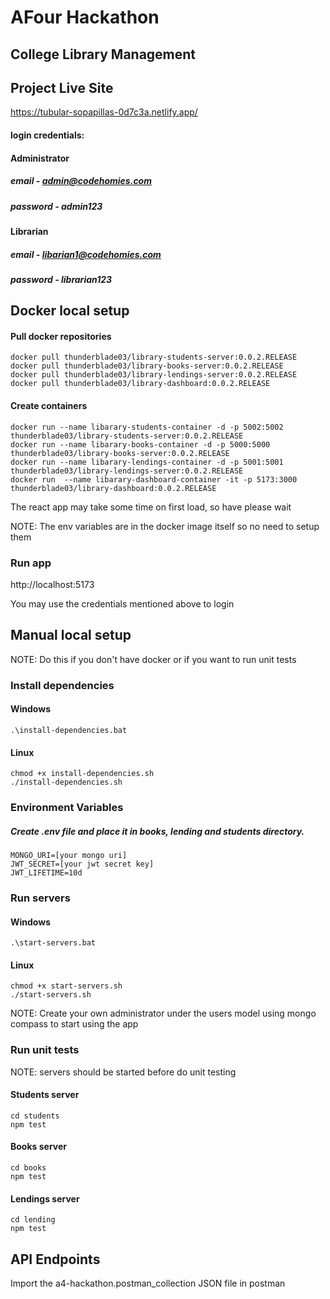 # AFour Hackathon

## College Library Management

## Project Live Site
https://tubular-sopapillas-0d7c3a.netlify.app/

#### login credentials:

#### Administrator
##### email - admin@codehomies.com
##### password - admin123

#### Librarian
##### email - libarian1@codehomies.com
##### password - librarian123

## Docker local setup

#### Pull docker repositories
```
docker pull thunderblade03/library-students-server:0.0.2.RELEASE
docker pull thunderblade03/library-books-server:0.0.2.RELEASE
docker pull thunderblade03/library-lendings-server:0.0.2.RELEASE
docker pull thunderblade03/library-dashboard:0.0.2.RELEASE
```
#### Create containers
```
docker run --name libarary-students-container -d -p 5002:5002 thunderblade03/library-students-server:0.0.2.RELEASE
docker run --name libarary-books-container -d -p 5000:5000 thunderblade03/library-books-server:0.0.2.RELEASE
docker run --name libarary-lendings-container -d -p 5001:5001 thunderblade03/library-lendings-server:0.0.2.RELEASE
docker run  --name libarary-dashboard-container -it -p 5173:3000 thunderblade03/library-dashboard:0.0.2.RELEASE
```
The react app may take some time on first load, so have please wait

NOTE: The env variables are in the docker image itself so no need to setup them

### Run app
http://localhost:5173

You may use the credentials mentioned above to login

## Manual local setup 
NOTE: Do this if you don't have docker or if you want to run unit tests

### Install dependencies

#### Windows
```
.\install-dependencies.bat
```

#### Linux
```
chmod +x install-dependencies.sh
./install-dependencies.sh
```

### Environment Variables
##### Create .env file and place it in books, lending and students directory.
```
MONGO_URI=[your mongo uri]
JWT_SECRET=[your jwt secret key]
JWT_LIFETIME=10d
```
### Run servers
#### Windows
```
.\start-servers.bat
```

#### Linux
```
chmod +x start-servers.sh
./start-servers.sh
```
NOTE: Create your own administrator under the users model using mongo compass to start using the app

### Run unit tests
NOTE: servers should be started before do unit testing 
#### Students server
```
cd students
npm test
```
#### Books server
```
cd books
npm test
```
#### Lendings server
```
cd lending
npm test
```
## API Endpoints
Import the a4-hackathon.postman_collection JSON file in postman